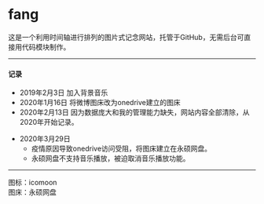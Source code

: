 # fang
这是一个利用时间轴进行排列的图片式记念网站，托管于GitHub，无需后台可直接用代码模块制作。
***
#### 记录
* 2019年2月3日 加入背景音乐
* 2020年1月16日 将微博图床改为onedrive建立的图床
* 2020年2月13日 因为数据庞大和我的管理能力缺失，网站内容全部清除，从2020年开始记录。
+ 2020年3月29日
  - 疫情原因导致onedrive访问受阻，将图床建立在永硕网盘。
  - 永硕网盘不支持音乐播放，被迫取消音乐播放功能。
***
图标：icomoon  
图床：永硕网盘
